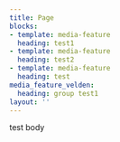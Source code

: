 ```yaml
---
title: Page
blocks:
- template: media-feature
  heading: test1
- template: media-feature
  heading: test2
- template: media-feature
  heading: test
media_feature_velden:
  heading: group test1
layout: ''
---
```

test body